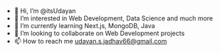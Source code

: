 - 👋 Hi, I’m @itsUdayan
- 👀 I’m interested in Web Development, Data Science and much more
- 🌱 I’m currently learning Next.js, MongoDB, Java
- 💞️ I’m looking to collaborate on Web Development projects
- 📫 How to reach me udayan.s.jadhav66@gmail.com


<!---
itsUdayan/itsUdayan is a ✨ special ✨ repository because its `README.md` (this file) appears on your GitHub profile.
You can click the Preview link to take a look at your changes.
--->
